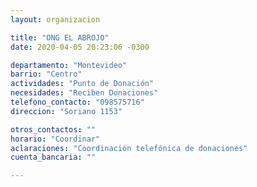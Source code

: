 ```yaml
---
layout: organizacion

title: "ONG EL ABROJO"
date: 2020-04-05 20:23:06 -0300

departamento: "Montevideo"
barrio: "Centro"
actividades: "Punto de Donación"
necesidades: "Reciben Donaciones"
telefono_contacto: "098575716"
direccion: "Soriano 1153"

otros_contactos: ""
horario: "Coordinar"
aclaraciones: "Coordinación telefónica de donaciones"
cuenta_bancaria: ""

---
```

